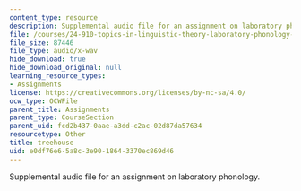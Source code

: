 ```yaml
---
content_type: resource
description: Supplemental audio file for an assignment on laboratory phonology.
file: /courses/24-910-topics-in-linguistic-theory-laboratory-phonology-spring-2007/e0df76e65a8c3e9018643370ec869d46_treehouse.wav
file_size: 87446
file_type: audio/x-wav
hide_download: true
hide_download_original: null
learning_resource_types:
- Assignments
license: https://creativecommons.org/licenses/by-nc-sa/4.0/
ocw_type: OCWFile
parent_title: Assignments
parent_type: CourseSection
parent_uid: fcd2b437-0aae-a3dd-c2ac-02d87da57634
resourcetype: Other
title: treehouse
uid: e0df76e6-5a8c-3e90-1864-3370ec869d46
---
```

Supplemental audio file for an assignment on laboratory phonology.